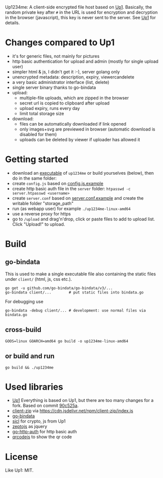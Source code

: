 Up1234me: A client-side encrypted file host based on [Up1](https://github.com/Upload/Up1). Basically, the random private key after `#` in the URL is used for encryption and decryption in the browser (javascript), this key is never sent to the server. See [Up1](https://github.com/Upload/Up1) for details.


Changes compared to Up1
===
* it's for generic files, not mainly for pictures
* http basic authentication for upload and admin (mostly for single upload user)
* simpler html & js, I didn't get it :-), server golang only
* unencrypted metadata: description, expiry, viewercandelete
* a very basic administrator interface (list, delete)
* single server binary thanks to go-bindata
* upload:
  * multiple-file uploads, which are zipped in the browser
  * secret url is copied to clipboard after upload
  * upload expiry, runs every day
  * limit total storage size
* download:
  * files can be automatically downloaded if link opened
  * only images+svg are previewed in browser (automatic download is disabled for them)
  * uploads can be deleted by viewer if uploader has allowed it


Getting started
===
* download an [executable](https://github.com/wolfgangasdf/up1234me/releases) of `up1234me` or build yourselves (below), then do in the same folder:
* create `config.js` based on [config.js.example](config.js.example)
* create http basic auth file in the `server` folder: `htpasswd -c server.htpasswd <username>`
* create `server.conf` based on [server.conf.example](server.conf.example) and create the writable folder "storage_path"
* run (as webapp user) for example `./up1234me-linux-amd64`
* use a reverse proxy for https
* go to `/upload` and drag'n'drop, click or paste files to add to upload list. Click "Upload!" to upload.


Build
===

go-bindata
---
This is used to make a single executable file also containing the static files under `client/` (html, js, css etc.).
```
go get -u github.com/go-bindata/go-bindata/v3/... 
go-bindata client/...        # put static files into bindata.go
```
For debugging use
````
go-bindata -debug client/... # development: use normal files via bindata.go
````

cross-build
---
```
GOOS=linux GOARCH=amd64 go build -o up1234me-linux-amd64
```

or build and run
---
```
go build && ./up1234me
```


Used libraries
===
* [Up1](https://github.com/Upload/Up1) Everything is based on Up1, but there are too many changes for a fork. Based on commit [90c525a](https://github.com/Upload/Up1/commit/90c525a05db43c1063b02dd6164bf645bd569c81).
* [client-zip](https://github.com/Touffy/client-zip) via https://cdn.jsdelivr.net/npm/client-zip/index.js
* [go-bindata](https://github.com/go-bindata/go-bindata)
* [sjcl](https://github.com/bitwiseshiftleft/sjcl) for crypto, js from Up1
* [zeptojs](http://zeptojs.com/) as jquery
* [go-http-auth](https://github.com/abbot/go-http-auth) for http basic auth
* [qrcodejs](https://github.com/davidshimjs/qrcodejs) to show the qr code

License
===

Like Up1: MIT.
